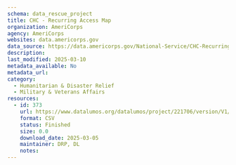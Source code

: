 ```yaml
---
schema: data_rescue_project 
title: CHC - Recurring Access Map
organization: AmeriCorps
agency: AmeriCorps
websites: data.americorps.gov
data_source: https://data.americorps.gov/National-Service/CHC-Recurring-Access-Map/45et-2j4c
description: 
last_modified: 2025-03-10
metadata_available: No
metadata_url: 
category:
  - Humanitarian & Disaster Relief 
  - Military & Veterans Affairs 
resources:
  - id: 373
    url: https://www.datalumos.org/datalumos/project/221706/version/V1/view
    format: CSV
    status: Finished
    size: 0.0
    download_date: 2025-03-05
    maintainer: DRP, DL
    notes: 
---
```

